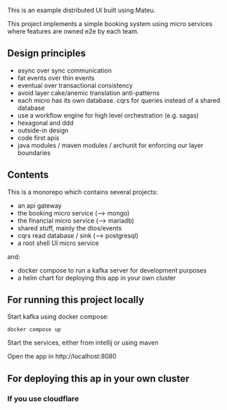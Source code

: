 This is an example distributed UI built using Mateu.

This project implements a simple booking system using micro services where features are owned e2e by each team.

## Design principles

- async over sync communication
- fat events over thin events
- eventual over transactional consistency
- avoid layer cake/anemic translation anti-patterns
- each micro has its own database. cqrs for queries instead of a shared database
- use a workflow engine for high level orchestration (e.g. sagas)
- hexagonal and ddd
- outside-in design
- code first apis
- java modules / maven modules / archunit for enforcing our layer boundaries

## Contents

This is a monorepo which contains several projects:

- an api gateway
- the booking micro service (--> mongo)
- the financial micro service (--> mariadb)
- shared stuff, mainly the dtos/events
- cqrs read database / sink (--> postgresql)
- a root shell UI micro service

and:

- docker compose to run a kafka server for development purposes
- a helm chart for deploying this app in your own cluster

## For running this project locally

Start kafka using docker compose:

```shell
docker compose up
```

Start the services, either from intellij or using maven

Open the app in http://localhost:8080

## For deploying this ap in your own cluster

### If you use cloudflare